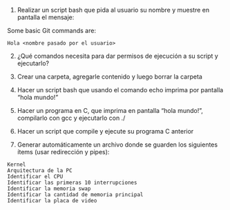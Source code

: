 1. Realizar un script bash que pida al usuario su nombre y muestre en pantalla el mensaje:
	
Some basic Git commands are:
```
Hola <nombre pasado por el usuario>
```

2. ¿Qué comandos necesita para dar permisos de ejecución a su script y ejecutarlo?

3. Crear una carpeta, agregarle contenido y luego borrar la carpeta

4. Hacer un script bash que usando el comando echo imprima por pantalla “hola mundo!”

5. Hacer un programa en C, que imprima en pantalla “hola mundo!”, compilarlo con gcc y ejecutarlo con ./

6. Hacer un script que compile y ejecute su programa C anterior

7. Generar automáticamente un archivo donde se guarden los siguientes ítems (usar redirección y pipes):
```
Kernel 
Arquitectura de la PC 
Identificar el CPU 
Identificar las primeras 10 interrupciones 
Identificar la memoria swap 
Identificar la cantidad de memoria principal 
Identificar la placa de video
```
